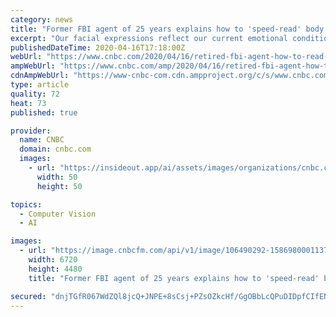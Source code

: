 ```yaml
---
category: news
title: "Former FBI agent of 25 years explains how to 'speed-read' body language—now that we're wearing face masks"
excerpt: "Our facial expressions reflect our current emotional conditions. But now that many of us are required to wear face masks (to prevent the spread of coronavirus), detecting each other's thoughts and feelings can be tricky."
publishedDateTime: 2020-04-16T17:18:00Z
webUrl: "https://www.cnbc.com/2020/04/16/retired-fbi-agent-how-to-read-body-language-during-coronavirus-when-wearing-face-masks.html"
ampWebUrl: "https://www.cnbc.com/amp/2020/04/16/retired-fbi-agent-how-to-read-body-language-during-coronavirus-when-wearing-face-masks.html"
cdnAmpWebUrl: "https://www-cnbc-com.cdn.ampproject.org/c/s/www.cnbc.com/amp/2020/04/16/retired-fbi-agent-how-to-read-body-language-during-coronavirus-when-wearing-face-masks.html"
type: article
quality: 72
heat: 73
published: true

provider:
  name: CNBC
  domain: cnbc.com
  images:
    - url: "https://insideout.app/ai/assets/images/organizations/cnbc.com-50x50.jpg"
      width: 50
      height: 50

topics:
  - Computer Vision
  - AI

images:
  - url: "https://image.cnbcfm.com/api/v1/image/106490292-1586980001137gettyimages-1154813597.jpg?v=1586980056"
    width: 6720
    height: 4480
    title: "Former FBI agent of 25 years explains how to 'speed-read' body language—now that we're wearing face masks"

secured: "dnjTGfR067WdZQl8jcQ+JNPE+8sCsj+PZsOZkcHf/GgOBbLcQPuDIDpfCIfEN9EQ7f/11TMzIb2JA2RWmxeIejHci3y3HHijxhGTQ83ZCDsIFv9SuwMc7x2NpwENIHM8ecbWlq7LS5icj9hvCJWe+mGCCGUiSius4lSadNh5r1w1NNNIO3iDT9UjtpiA3z2icx8PhYPfSA5Z+IM7ckm7DKv1IGTgBMnUV5CHM7D1AYisQ6nAtwN8NSEK8lUsMRksRmv0DAIEGpUu9tFMaDkYpkYen7MovtKRuTgzF4I0yXTkCBonNbvktGn9odSG7omgoQOcYQRIX8NoTOYCKb191vOhJkQmAPP4UJLeGuLtFKEzfvg3mQDIFcB9z48N2IKxlfmeowdUkv+RRgo6jjegivqmGBWLuag7D+durrQM9dV8RmtItOPXzD+jojc113/bL9ThfEHhePzgbHS5PQJr6EOlxOOqUeWl3fTG0CAxXgk=;+RJUxbAhSMdg5dawwxEM6Q=="
---
```


